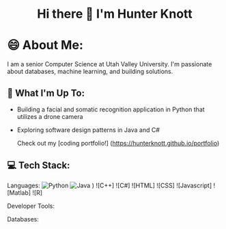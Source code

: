 <h1 align="center">Hi there 👋 I'm Hunter Knott</h1>

<!--
**HunterKnott/HunterKnott** is a ✨ _special_ ✨ repository because its `README.md` (this file) appears on your GitHub profile.

Here are some ideas to get you started:

- 🔭 I’m currently working on ...
- 🌱 I’m currently learning ...
- 👯 I’m looking to collaborate on ...
- 🤔 I’m looking for help with ...
- 💬 Ask me about ...
- 📫 How to reach me: ...
- 😄 Pronouns: ...
- ⚡ Fun fact: ...
-->

# 😄 About Me:
I am a senior Computer Science at Utah Valley University. I'm passionate about databases, machine learning, and building solutions.

## 🔭 What I'm Up To:
- Building a facial and somatic recognition application in Python that utilizes a drone camera
- Exploring software design patterns in Java and C#

  Check out my [coding portfolio!] (https://hunterknott.github.io/portfolio)

## 💻 Tech Stack:
Languages:
![Python](https://img.shields.io/badge/Python-green?logo=python)
![Java](https://img.shields.io/badge/Java-red?logo=oracle)
) 
![C++]
![C#]
![HTML]
![CSS]
![Javascript]
![Matlab]
![R]

Developer Tools:

Databases:

